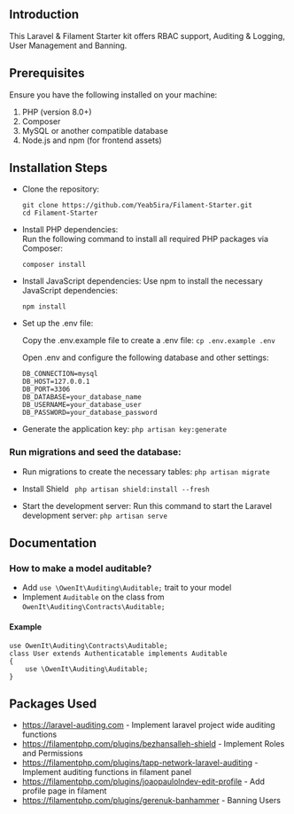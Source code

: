 ## Introduction
This Laravel & Filament Starter kit offers RBAC support, Auditing & Logging, User Management and Banning.

## Prerequisites

Ensure you have the following installed on your machine:

1. PHP (version 8.0+)
2. Composer
3. MySQL or another compatible database
4. Node.js and npm (for frontend assets)

## Installation Steps

* Clone the repository:  

  ``` git clone https://github.com/Yeab5ira/Filament-Starter.git ```  
``` cd Filament-Starter ```  

* Install PHP dependencies:  
Run the following command to install all required PHP packages via Composer:

  ``` composer install ```

* Install JavaScript dependencies: Use npm to install the necessary JavaScript dependencies:  

   ``` npm install ```

* Set up the .env file:

  Copy the .env.example file to create a .env file:
``` cp .env.example .env ```

  Open .env and configure the following database and other settings:
  ```
  DB_CONNECTION=mysql
  DB_HOST=127.0.0.1
  DB_PORT=3306
  DB_DATABASE=your_database_name
  DB_USERNAME=your_database_user
  DB_PASSWORD=your_database_password  
  ```

* Generate the application key:
``` php artisan key:generate ```

### Run migrations and seed the database:

* Run migrations to create the necessary tables:
``` php artisan migrate ```
* Install Shield 
``` php artisan shield:install --fresh``` 

* Start the development server: Run this command to start the Laravel development server:
``` php artisan serve ```

## Documentation
### How to make a model auditable?
- Add ``use \OwenIt\Auditing\Auditable;`` trait to your model
- Implement ``Auditable`` on the class from `` OwenIt\Auditing\Contracts\Auditable; ``
#### Example
```
use OwenIt\Auditing\Contracts\Auditable;
class User extends Authenticatable implements Auditable
{
    use \OwenIt\Auditing\Auditable;
}
```

## Packages Used
* https://laravel-auditing.com - Implement laravel project wide auditing functions
* https://filamentphp.com/plugins/bezhansalleh-shield - Implement Roles and Permissions
* https://filamentphp.com/plugins/tapp-network-laravel-auditing - Implement auditing functions in filament panel 
* https://filamentphp.com/plugins/joaopaulolndev-edit-profile - Add profile page in filament
* https://filamentphp.com/plugins/gerenuk-banhammer - Banning Users